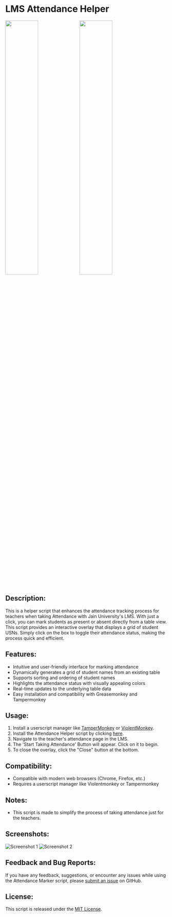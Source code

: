 # LMS Attendance Helper

<img src=https://i.imgur.com/rB2T4Dj.png width=45%> <img src=https://i.imgur.com/4xjxW6L.png width=45%>

## Description:
This is a helper script that enhances the attendance tracking process for teachers when taking Attendance with Jain University's LMS. With just a click, you can mark students as present or absent directly from a table view. This script provides an interactive overlay that displays a grid of student USNs. Simply click on the box to toggle their attendance status, making the process quick and efficient.

## Features:
- Intuitive and user-friendly interface for marking attendance
- Dynamically generates a grid of student names from an existing table
- Supports sorting and ordering of student names
- Highlights the attendance status with visually appealing colors
- Real-time updates to the underlying table data
- Easy installation and compatibility with Greasemonkey and Tampermonkey

## Usage:
1. Install a userscript manager like [TamperMonkey](https://www.tampermonkey.net/) or [ViolentMonkey](https://violentmonkey.github.io/get-it/).
2. Install the Attendance Helper script by clicking [here](https://greasyfork.org/scripts/459802/code/JAIN%20-%20LMS%20Attendance%20Helper.user.js).
3. Navigate to the teacher's attendance page in the LMS.
4. The 'Start Taking Attendance' Button will appear. Click on it to begin.
5. To close the overlay, click the "Close" button at the bottom.

## Compatibility:
- Compatible with modern web browsers (Chrome, Firefox, etc.)
- Requires a userscript manager like Violentmonkey or Tampermonkey

## Notes:
- This script is made to simplify the process of taking attendance just for the teachers.

## Screenshots:
![Screenshot 1](https://i.imgur.com/rB2T4Dj.png)
![Screenshot 2](https://i.imgur.com/4xjxW6L.png)

## Feedback and Bug Reports:
If you have any feedback, suggestions, or encounter any issues while using the Attendance Marker script, please [submit an issue](https://github.com/jeryjs/Userscripts/issues) on GitHub.

## License:
This script is released under the [MIT License](https://github.com/jeryjs/Userscripts/).